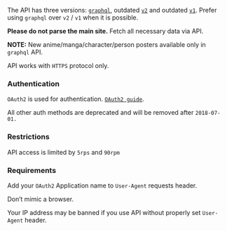 The API has three versions: [`graphql`][graphql], outdated [`v2`][v2] and outdated [`v1`][v1]. Prefer using `graphql`
over `v2` / `v1` when it is possible.

**Please do not parse the main site.** Fetch all necessary data via API.

**NOTE:** New anime/manga/character/person posters available only in `graphql` API.

API works with `HTTPS` protocol only.

### Authentication

`OAuth2` is used for authentication. [`OAuth2 guide`][oauth2-guide].

All other auth methods are deprecated and will be removed after `2018-07-01.`

### Restrictions

API access is limited by `5rps` and `90rpm`

### Requirements

Add your `OAuth2` Application name to `User-Agent` requests header.

Don’t mimic a browser.

Your IP address may be banned if you use API without properly set `User-Agent` header.

[graphql]: https://shikimori.one/api/doc/graphql
[v2]: https://shikimori.one/api/doc/2.0.html
[v1]: https://shikimori.one/api/doc/1.0.html
[oauth2-guide]: https://shikimori.one/oauth
